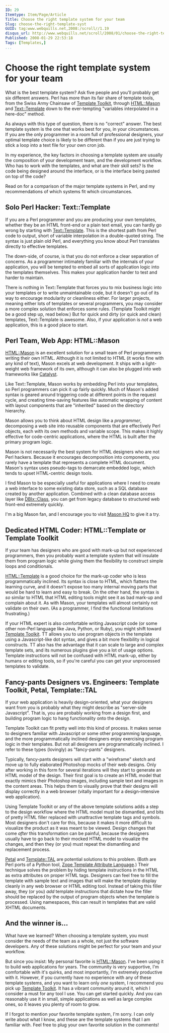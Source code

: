 ```yaml
---
ID: 29  
Itemtype: Item/Page/Article
Title: Choose the right template system for your team  
Slug: choose-the-right-template-syst  
GUID: tag:www.webquills.net,2008:/scroll//1.19  
disqus_url: http://www.webquills.net/scroll/2008/01/choose-the-right-template-syst.html
Published: 2008-01-29 22:53:18     
Tags: [Templates,]  
...
```


# Choose the right template system for your team
What is the best template system? Ask five people and you'll probably get six different answers. Perl has more than its fair share of template tools, from the Swiss Army Chainsaw of [Template Toolkit][], through [HTML::Mason][] and [Text::Template][] down to the ever-tempting "variables interpolated in a here-doc" method.

As always with this type of question, there is no "correct" answer. The best template system is the one that works best for you, in your circumstances. If you are the only programmer in a room full of professional designers, your optimal template choice is likely to be different than if you are just trying to stick a loop into a text file for your own cron job. 

In my experience, the key factors in choosing a template system are usually the composition of your development team, and the development workflow. Who has to work with the templates, and what are their skill sets? Is the code being designed around the interface, or is the interface being pasted on top of the code?

Read on for a comparison of the major template systems in Perl, and my recommendations of which systems fit which circumstances.

## Solo Perl Hacker: Text::Template

If you are a Perl programmer and you are producing your own templates, whether they be an HTML front-end or a plain text email, you can hardly go wrong by starting with [Text::Template][]. This is the shortest path from Perl code to output, short of variable interpolation in a double-quoted string. The syntax is just plain old Perl, and everything you know about Perl translates directly to effective templates.

The down-side, of course, is that you do not enforce a clear separation of concerns. As a programmer intimately familiar with the internals of your application, you will be tempted to embed all sorts of application logic into the templates themselves. This makes your application harder to test and harder to maintain.

There is nothing in Text::Template that forces you to mix business logic into your templates or to write unmaintainable code, but it doesn't go out of its way to encourage modularity or cleanliness either. For larger projects, meaning either lots of templates or several programmers, you may consider a more complex solution that enforces some rules. (Template Toolkit might be a good step up, read below.) But for quick and dirty (or quick and clean) templates, Text::Template is awesome. Also, if your application is *not* a web application, this is a good place to start.

## Perl Team, Web App: HTML::Mason

[HTML::Mason][] is an excellent solution for a small team of Perl programmers writing their own HTML. Although it is not limited to HTML (it works fine with any kind of text), Mason excels at web development. It ships with a light-weight web framework of its own, although it can also be plugged into web frameworks like [Catalyst][]. 

Like Text::Template, Mason works by embedding Perl into your templates, so Perl programmers can pick it up fairly quickly. Much of Mason's added syntax is geared around triggering code at different points in the request cycle, and creating time-saving features like automatic wrapping of content with layout components that are "inherited" based on the directory hierarchy. 

Mason allows you to think about HTML design like a *programmer*, decomposing a web site into reusable components that are effectively Perl objects, each with its own methods and variable scope. This makes it highly effective for code-centric applications, where the HTML is built after the primary program logic.

Mason is not necessarily the best system for HTML designers who are not Perl hackers. Because it encourages decomposition into components, you rarely have a template that represents a complete HTML document. Mason's syntax uses pseudo-tags to demarcate embedded logic, which tends to upset HTML-centric design tools.

I find Mason to be especially useful for applications where I need to create a web interface to some existing data store, such as a SQL database created by another application. Combined with a clean database access layer like [DBIx::Class][], you can get from legacy database to structured web front-end extremely quickly.

I'm a big Mason fan, and I encourage you to visit [Mason HQ][] to give it a try.

## Dedicated HTML Coder: HTML::Template or Template Toolkit

If your team has designers who are good with mark-up but not experienced programmers, then you probably want a template system that will insulate them from program logic while giving them the flexibility to construct simple loops and conditionals. 

[HTML::Template][] is a good choice for the mark-up coder who is less programmatically inclined. Its syntax is close to HTML, which flattens the learning curve, and it doesn't expose too many internal moving parts that would be hard to learn and easy to break. On the other hand, the syntax is *so* similar to HTML that HTML editing tools might see it as bad mark-up and complain about it. As with Mason, your templates will almost certainly not validate on their own. (As a programmer, I find the functional limitations frustrating.)

If your HTML expert is also comfortable writing Javascript code (or some other non-Perl language like Java, Python, or Ruby), you might shift toward [Template Toolkit][]. TT allows you to use program objects in the template using a Javascript-like dot syntax, and gives a bit more flexibility in logical constructs. TT also has the advantage that it can scale to large and complex template sets, and its numerous plugins give you a lot of usage options. Template instructions will not be confused with HTML mark-up, either by humans or editing tools, so if you're careful you can get your unprocessed templates to validate.

## Fancy-pants Designers vs. Engineers: Template Toolkit, Petal, Template::TAL

If your web application is heavily design-oriented, what your designers want from you is probably what they might describe as "server-side Javascript". That is, you are probably working from a design first, and building program logic to hang functionality onto the design.

Template Toolkit can fit pretty well into this kind of process. It makes sense to designers familiar with Javascript or some other programming language, and the more programmatically inclined designers enjoy exercising program logic in their templates. But not all designers are programmatically inclined. I refer to these types (lovingly) as "fancy-pants" designers.

Typically, fancy-pants designers will start with a "wireframe" sketch and move up to fully elaborated Photoshop mocks of their web designs. Only after working in this form for several iterations will they start to generate an HTML model of the design. Their first goal is to create an HTML model that exactly mimics their Photoshop images, including sample text and images in the content areas. This helps them to visually prove that their designs will display correctly in a web browser (vitally important for a design-intensive web application).

Using Template Toolkit or any of the above template solutions adds a step to the design workflow where the HTML model must be dismantled, and bits of pretty HTML filler replaced with unattractive template tags and symbols. Most designers don't care for this, because it makes it more difficult to visualize the product as it was meant to be viewed. Design changes that come *after* this transformation can be painful, because the designers usually have to go back to their mocked HTML model to visualize the changes, and then they (or you) must repeat the dismantling and replacement process.

[Petal][] and [Template::TAL][] are potential solutions to this problem. (Both are Perl ports of a Python tool, [Zope Template Attribute Language][TAL].) Their technique solves the problem by hiding template instructions in the HTML as extra attributes on proper HTML tags. Designers can feel free to fill the template with sample text and images that will make the template display cleanly in any web browser or HTML editing tool. Instead of taking this filler away, they (or you) *add* template instructions that dictate how the filler should be replaced by the output of program objects when the template is processed. Using namespaces, this can result in templates that are valid XHTML documents.

## And the winner is...

What have we learned? When choosing a template system, you must consider the needs of the team as a whole, not just the software developers. Any of these solutions might be perfect for your team and your workflow.

But since you insist: My personal favorite is [HTML::Mason][]. I've been using it to build web applications for years. The community is very supportive, I'm comfortable with it's quirks, and most importantly, I'm extremely productive with it. However, if you currently have no experience with any of these template systems, and you want to learn only *one* system, I recommend you pick up [Template Toolkit][]. It has a vibrant community around it, which I consider a must for any tool I use. You can get started quickly. And you can reasonably use it in small, simple applications as well as large complex ones, so it leaves you plenty of room to grow.

If I forgot to mention *your* favorite template system, I'm sorry. I can only write about what I know, and these are the template systems that I am familiar with. Feel free to plug your own favorite solution in the comments!

[Catalyst]: http://catalyst.perl.org
[DBIx::Class]: http://search.cpan.org/dist/DBIx-Class/
[HTML::Mason]: http://search.cpan.org/dist/HTML-Mason/
[HTML::Template]: http://search.cpan.org/dist/HTML-Template/
[Mason HQ]: http://www.masonhq.com
[Petal]: http://search.cpan.org/perldoc?Petal
[TAL]: http://wiki.zope.org/ZPT/TAL
[Template Toolkit]: http://search.cpan.org/dist/Template-Toolkit/
[Template::TAL]: http://search.cpan.org/perldoc?Template::TAL
[Text::Template]: http://search.cpan.org/dist/Text-Template/

